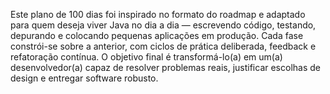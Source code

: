 Este plano de 100 dias foi inspirado no formato do roadmap e adaptado para quem deseja viver Java no dia a dia — escrevendo código, testando, depurando e colocando pequenas aplicações em produção. Cada fase constrói-se sobre a anterior, com ciclos de prática deliberada, feedback e refatoração contínua. O objetivo final é transformá-lo(a) em um(a) desenvolvedor(a) capaz de resolver problemas reais, justificar escolhas de design e entregar software robusto.